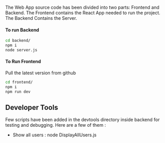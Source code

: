The Web App source code has been divided into two parts: Frontend and Backend.
The Frontend contains the React App needed to run the project. 
The Backend Contains the Server.

#### To run Backend
```sh
cd backend/
npm i
node server.js
```

#### To Run Frontend
Pull the latest version from github

```sh
cd frontend/
npm i
npm run dev
```
## Developer Tools
Few scripts have been added in the devtools directory inside backend for testing and debugging.
Here are a few of them : 
- Show all users : node DisplayAllUsers.js





